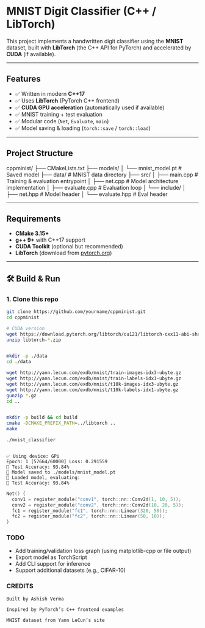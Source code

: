 
#  MNIST Digit Classifier (C++ / LibTorch)

This project implements a handwritten digit classifier using the **MNIST** dataset, built with **LibTorch** (the C++ API for PyTorch) and accelerated by **CUDA** (if available).

---

##  Features

- ✅ Written in modern **C++17**
- ✅ Uses **LibTorch** (PyTorch C++ frontend)
- ✅ **CUDA GPU acceleration** (automatically used if available)
- ✅ MNIST training + test evaluation
- ✅ Modular code (`Net`, `Evaluate`, `main`)
- ✅ Model saving & loading (`torch::save` / `torch::load`)

---

##  Project Structure

cppminist/
├── CMakeLists.txt
├── models/
│ └── mnist_model.pt # Saved model
├── data/ # MNIST data directory
├── src/
│ ├── main.cpp # Training & evaluation entrypoint
│ ├── net.cpp # Model architecture implementation
│ ├── evaluate.cpp # Evaluation loop
│ └── include/
│ ├── net.hpp # Model header
│ └── evaluate.hpp # Eval header



---

##  Requirements

- **CMake 3.15+**
- **g++ 9+** with C++17 support
- **CUDA Toolkit** (optional but recommended)
- **LibTorch** (download from [pytorch.org](https://pytorch.org/get-started/locally/#libtorch))

---

## 🛠️ Build & Run

### 1. Clone this repo

```bash
git clone https://github.com/yourname/cppminist.git
cd cppminist

# CUDA version
wget https://download.pytorch.org/libtorch/cu121/libtorch-cxx11-abi-shared-with-deps-2.3.0%2Bcu121.zip
unzip libtorch-*.zip


mkdir -p ./data
cd ./data

wget http://yann.lecun.com/exdb/mnist/train-images-idx3-ubyte.gz
wget http://yann.lecun.com/exdb/mnist/train-labels-idx1-ubyte.gz
wget http://yann.lecun.com/exdb/mnist/t10k-images-idx3-ubyte.gz
wget http://yann.lecun.com/exdb/mnist/t10k-labels-idx1-ubyte.gz
gunzip *.gz
cd ..


mkdir -p build && cd build
cmake -DCMAKE_PREFIX_PATH=../libtorch ..
make

./mnist_classifier
```

```ymal

✅ Using device: GPU
Epoch: 1 [57664/60000] Loss: 0.291559
🧪 Test Accuracy: 93.84%
💾 Model saved to ./models/mnist_model.pt
📂 Loaded model, evaluating:
🧪 Test Accuracy: 93.84%

```

```cpp
Net() {
  conv1 = register_module("conv1", torch::nn::Conv2d(1, 10, 5));
  conv2 = register_module("conv2", torch::nn::Conv2d(10, 20, 5));
  fc1 = register_module("fc1", torch::nn::Linear(320, 50));
  fc2 = register_module("fc2", torch::nn::Linear(50, 10));
}
```


### TODO 

* Add training/validation loss graph (using matplotlib-cpp or file output)
* Export model as TorchScript
* Add CLI support for inference
* Support additional datasets (e.g., CIFAR-10)



### CREDITS 

    Built by Ashish Verma

    Inspired by PyTorch’s C++ frontend examples

    MNIST dataset from Yann LeCun’s site